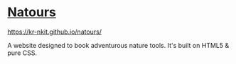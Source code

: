 # <a href="https://kr-nkit.github.io/natours/">Natours</a>

https://kr-nkit.github.io/natours/

A website designed to book adventurous nature tools.
It's built on HTML5 & pure CSS.
